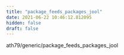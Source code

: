 ```yaml
---
title: "package_feeds_packages_jool"
date: 2021-06-22 10:46:12.812095
hidden: false
draft: false
---
```


ath79/generic/package_feeds_packages_jool

